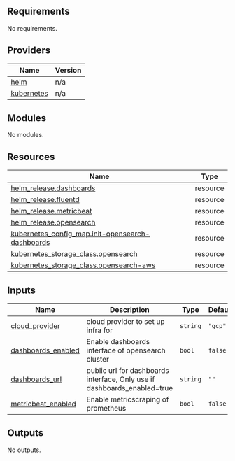 ## Requirements

No requirements.

## Providers

| Name | Version |
|------|---------|
| <a name="provider_helm"></a> [helm](#provider\_helm) | n/a |
| <a name="provider_kubernetes"></a> [kubernetes](#provider\_kubernetes) | n/a |

## Modules

No modules.

## Resources

| Name | Type |
|------|------|
| [helm_release.dashboards](https://registry.terraform.io/providers/hashicorp/helm/latest/docs/resources/release) | resource |
| [helm_release.fluentd](https://registry.terraform.io/providers/hashicorp/helm/latest/docs/resources/release) | resource |
| [helm_release.metricbeat](https://registry.terraform.io/providers/hashicorp/helm/latest/docs/resources/release) | resource |
| [helm_release.opensearch](https://registry.terraform.io/providers/hashicorp/helm/latest/docs/resources/release) | resource |
| [kubernetes_config_map.init-opensearch-dashboards](https://registry.terraform.io/providers/hashicorp/kubernetes/latest/docs/resources/config_map) | resource |
| [kubernetes_storage_class.opensearch](https://registry.terraform.io/providers/hashicorp/kubernetes/latest/docs/resources/storage_class) | resource |
| [kubernetes_storage_class.opensearch-aws](https://registry.terraform.io/providers/hashicorp/kubernetes/latest/docs/resources/storage_class) | resource |

## Inputs

| Name | Description | Type | Default | Required |
|------|-------------|------|---------|:--------:|
| <a name="input_cloud_provider"></a> [cloud\_provider](#input\_cloud\_provider) | cloud provider to set up infra for | `string` | `"gcp"` | no |
| <a name="input_dashboards_enabled"></a> [dashboards\_enabled](#input\_dashboards\_enabled) | Enable dashboards interface of opensearch cluster | `bool` | `false` | no |
| <a name="input_dashboards_url"></a> [dashboards\_url](#input\_dashboards\_url) | public url for dashboards interface, Only use if dashboards\_enabled=true | `string` | `""` | no |
| <a name="input_metricbeat_enabled"></a> [metricbeat\_enabled](#input\_metricbeat\_enabled) | Enable metricscraping of prometheus | `bool` | `false` | no |

## Outputs

No outputs.
